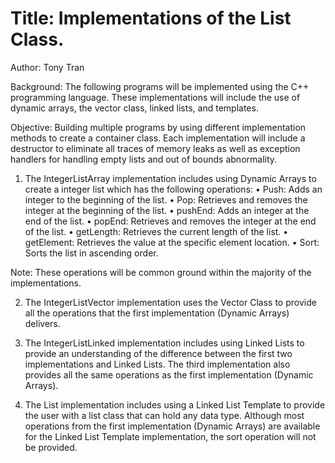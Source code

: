 # Title: Implementations of the List Class.



Author: Tony Tran

Background: The following programs will be implemented using the C++ programming language. These implementations will include the use of dynamic arrays, the vector class, linked lists, and templates.

Objective:  Building multiple programs by using different implementation methods to create a container class. Each implementation will include a destructor to eliminate all traces of memory leaks as well as exception handlers for handling empty lists and out of bounds abnormality.  

1.	The IntegerListArray implementation includes using Dynamic Arrays to create a integer list which has the following operations: 
•	Push: Adds an integer to the beginning of the list.
•	Pop: Retrieves and removes the integer at the beginning of the list.
•	pushEnd: Adds an integer at the end of the list.
•	popEnd: Retrieves and removes the integer at the end of the list.
•	getLength: Retrieves the current length of the list.
•	getElement: Retrieves the value at the specific element location.
•	Sort: Sorts the list in ascending order.

Note: These operations will be common ground within the majority of the implementations.

2.	The IntegerListVector implementation uses the Vector Class to provide all the operations that the first implementation (Dynamic Arrays) delivers.

3.	The IntegerListLinked implementation includes using Linked Lists to provide an understanding of the difference between the first two implementations and Linked Lists. The third implementation also provides all the same operations as the first implementation (Dynamic Arrays).

5.	The List implementation includes using a Linked List Template to provide the user with a list class that can hold any data type. Although most operations from the first implementation (Dynamic Arrays) are available for the Linked List Template implementation, the sort operation will not be provided.

